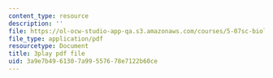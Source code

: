 ```yaml
---
content_type: resource
description: ''
file: https://ol-ocw-studio-app-qa.s3.amazonaws.com/courses/5-07sc-biological-chemistry-i-fall-2013/3a9e7b4961307a99557678e7122b60ce_zdage-Lp8m4.pdf
file_type: application/pdf
resourcetype: Document
title: 3play pdf file
uid: 3a9e7b49-6130-7a99-5576-78e7122b60ce
---
```

